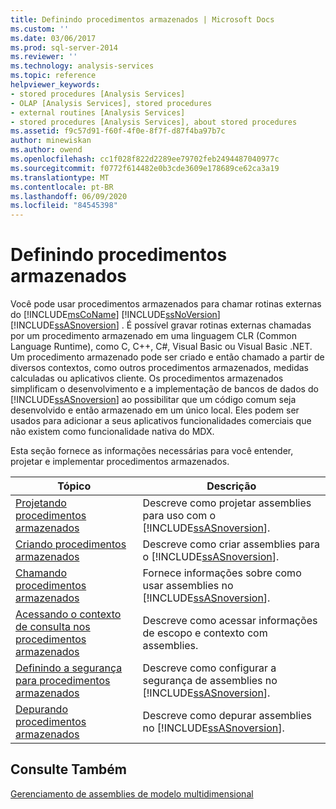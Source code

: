 ```yaml
---
title: Definindo procedimentos armazenados | Microsoft Docs
ms.custom: ''
ms.date: 03/06/2017
ms.prod: sql-server-2014
ms.reviewer: ''
ms.technology: analysis-services
ms.topic: reference
helpviewer_keywords:
- stored procedures [Analysis Services]
- OLAP [Analysis Services], stored procedures
- external routines [Analysis Services]
- stored procedures [Analysis Services], about stored procedures
ms.assetid: f9c57d91-f60f-4f0e-8f7f-d87f4ba97b7c
author: minewiskan
ms.author: owend
ms.openlocfilehash: cc1f028f822d2289ee79702feb2494487040977c
ms.sourcegitcommit: f0772f614482e0b3cde3609e178689ce62ca3a19
ms.translationtype: MT
ms.contentlocale: pt-BR
ms.lasthandoff: 06/09/2020
ms.locfileid: "84545398"
---
```

# <a name="defining-stored-procedures"></a>Definindo procedimentos armazenados
  Você pode usar procedimentos armazenados para chamar rotinas externas do [!INCLUDE[msCoName](../../includes/msconame-md.md)] [!INCLUDE[ssNoVersion](../../includes/ssnoversion-md.md)] [!INCLUDE[ssASnoversion](../../includes/ssasnoversion-md.md)] . É possível gravar rotinas externas chamadas por um procedimento armazenado em uma linguagem CLR (Common Language Runtime), como C, C++, C#, Visual Basic ou Visual Basic .NET. Um procedimento armazenado pode ser criado e então chamado a partir de diversos contextos, como outros procedimentos armazenados, medidas calculadas ou aplicativos cliente. Os procedimentos armazenados simplificam o desenvolvimento e a implementação de bancos de dados do [!INCLUDE[ssASnoversion](../../includes/ssasnoversion-md.md)] ao possibilitar que um código comum seja desenvolvido e então armazenado em um único local. Eles podem ser usados para adicionar a seus aplicativos funcionalidades comerciais que não existem como funcionalidade nativa do MDX.  
  
 Esta seção fornece as informações necessárias para você entender, projetar e implementar procedimentos armazenados.  
  
|Tópico|Descrição|  
|-----------|-----------------|  
|[Projetando procedimentos armazenados](../multidimensional-models-extending-olap-stored-procedures/designing-stored-procedures.md)|Descreve como projetar assemblies para uso com o [!INCLUDE[ssASnoversion](../../includes/ssasnoversion-md.md)].|  
|[Criando procedimentos armazenados](creating-stored-procedures.md)|Descreve como criar assemblies para o [!INCLUDE[ssASnoversion](../../includes/ssasnoversion-md.md)].|  
|[Chamando procedimentos armazenados](calling-stored-procedures.md)|Fornece informações sobre como usar assemblies no [!INCLUDE[ssASnoversion](../../includes/ssasnoversion-md.md)].|  
|[Acessando o contexto de consulta nos procedimentos armazenados](accessing-query-context-in-stored-procedures.md)|Descreve como acessar informações de escopo e contexto com assemblies.|  
|[Definindo a segurança para procedimentos armazenados](setting-security-for-stored-procedures.md)|Descreve como configurar a segurança de assemblies no [!INCLUDE[ssASnoversion](../../includes/ssasnoversion-md.md)].|  
|[Depurando procedimentos armazenados](debugging-stored-procedures.md)|Descreve como depurar assemblies no [!INCLUDE[ssASnoversion](../../includes/ssasnoversion-md.md)].|  
  
## <a name="see-also"></a>Consulte Também  
 [Gerenciamento de assemblies de modelo multidimensional](../multidimensional-models/multidimensional-model-assemblies-management.md)  
  
  
